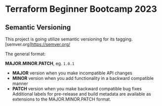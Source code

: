 # Terraform Beginner Bootcamp 2023

## Semantic Versioning

This project is going utilize semantic versioning for its tagging.
[semver.org]https://semver.org/

The general format:

**MAJOR.MINOR.PATCH**, eg. `1.0.1`

- **MAJOR** version when you make incompatible API changes
- **MINOR** version when you add functionality in a backward compatible manner
- **PATCH** version when you make backward compatible bug fixes
Additional labels for pre-release and build metadata are available as extensions to the MAJOR.MINOR.PATCH format.